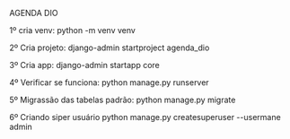 AGENDA DIO

1º cria venv:
python -m venv venv

2º Cria projeto:
django-admin startproject agenda_dio

3º Cria app:
django-admin startapp core

4º Verificar se funciona:
python manage.py runserver

5º Migrassão das tabelas padrão:
python manage.py migrate

6º Criando siper usuário
python manage.py createsuperuser --usermane admin


